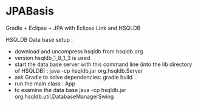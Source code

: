 JPABasis
========

Gradle + Eclipse + JPA with Eclipse Link and HSQLDB

HSQLDB Data base setup :
- download and uncompress hsqldb from hsqldb.org
- version hsqldb_1_8_1_3 is used
- start the data base server with this command line (into the lib directory of HSQLDB) : java -cp hsqldb.jar org.hsqldb.Server
- ask Gradle to solve dependencies: gradle build
- run the main class : App
- to examine the data base java -cp hsqldb.jar org.hsqldb.util.DatabaseManagerSwing
